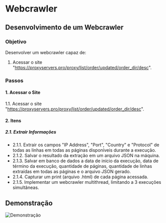 # Webcrawler

## Desenvolvimento de um Webcrawler

### Objetivo

Desenvolver um webcrawler capaz de:

1. Acessar o site "https://proxyservers.pro/proxy/list/order/updated/order_dir/desc".

### Passos

#### 1. Acessar o Site

1.1. Acessar o site "https://proxyservers.pro/proxy/list/order/updated/order_dir/desc".

#### 2. Itens

##### 2.1. Extrair Informações

- 2.1.1. Extrair os campos "IP Address", "Port", "Country" e "Protocol" de todas as linhas em todas as páginas disponíveis durante a execução.
- 2.1.2. Salvar o resultado da extração em um arquivo JSON na máquina.
- 2.1.3. Salvar em banco de dados a data de início da execução, data de término da execução, quantidade de páginas, quantidade de linhas extraídas em todas as páginas e o arquivo JSON gerado.
- 2.1.4. Capturar um print (arquivo .html) de cada página acessada.
- 2.1.5. Implementar um webcrawler multithread, limitando a 3 execuções simultâneas.

## Demonstração
![Demonstração](/gif/Demonstracao.gif)
